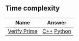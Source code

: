 ## Time complexity
|    Name  |Answer |
|----------|:----------------:|
|[Verify Prime](https://www.interviewbit.com/problems/verify-prime/) |[C++](verify-prime.cpp) [Python](verify-prime.py)|
